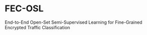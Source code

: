 # FEC-OSL
End-to-End Open-Set Semi-Supervised Learning for Fine-Grained Encrypted Traffic Classification
